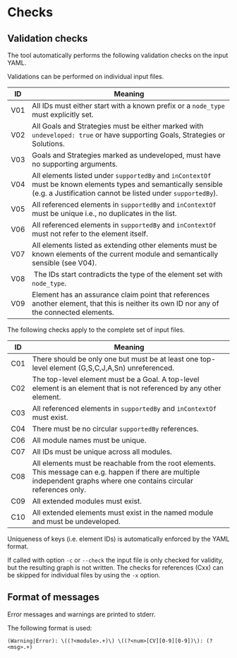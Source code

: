
# Checks

## Validation checks

The tool automatically performs the following validation checks on the input YAML.

Validations can be performed on individual input files.

| ID  | Meaning                                                                                      |
|-----|----------------------------------------------------------------------------------------------|
| V01 | All IDs must either start with a known prefix or a `node_type` must explicitly set.          |
| V02 | All Goals and Strategies must be either marked with `undeveloped: true` or have supporting Goals, Strategies or Solutions. |
| V03 | Goals and Strategies marked as undeveloped, must have no supporting arguments.               |
| V04 | All elements listed under `supportedBy` and `inContextOf` must be known elements types and semantically sensible (e.g. a Justification cannot be listed under `supportedBy`). |
| V05 | All referenced elements in `supportedBy` and `inContextOf` must be unique i.e., no duplicates in the list.  |
| V06 | All referenced elements in `supportedBy` and `inContextOf` must not refer to the element itself.            |
| V07 | All elements listed as extending other elements must be known elements of the current module and semantically sensible (see V04). |
| V08 | The IDs start contradicts the type of the element set with `node_type`. |
| V09 | Element has an assurance claim point that references another element, that this is neither its own ID nor any of the connected elements.|

The following checks apply to the complete set of input files.

| ID  | Meaning                                                                                                |
|-----|--------------------------------------------------------------------------------------------------------|
| C01 | There should be only one but must be at least one top-level element (G,S,C,J,A,Sn) unreferenced.       |
| C02 | The top-level element must be a Goal. A top-level element is an element that is not referenced by any other element.|
| C03 | All referenced elements in `supportedBy` and `inContextOf` must exist.                                 |
| C04 | There must be no circular `supportedBy` references.                                                    |
| C06 | All module names must be unique.                                                                       |
| C07 | All IDs must be unique across all modules.                                                             |
| C08 | All elements must be reachable from the root elements. This message can e.g. happen if there are multiple independent graphs where one contains circular references only.|
| C09 | All extended modules must exist.                                                                       |
| C10 | All extended elements must exist in the named module and must be undeveloped.                          |


Uniqueness of keys (i.e. element IDs) is automatically enforced by the YAML format.


If called with option `-c` or `--check` the input file is only checked for validity, but the resulting graph is not written.
The checks for references (Cxx) can be skipped for individual files by using the `-x` option.

## Format of messages

Error messages and warnings are printed to stderr.

The following format is used:

    (Warning|Error): \((?<module>.+)\) \((?<num>[CV][0-9][0-9])\): (?<msg>.+) 

